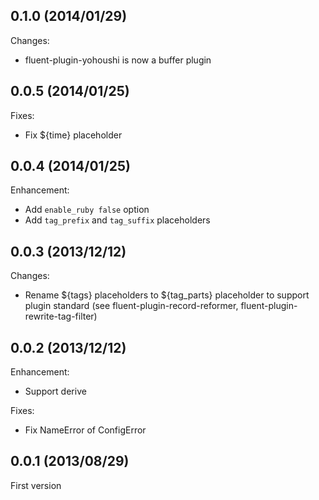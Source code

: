 ## 0.1.0 (2014/01/29)

Changes:

* fluent-plugin-yohoushi is now a buffer plugin

## 0.0.5 (2014/01/25)

Fixes:

* Fix ${time} placeholder

## 0.0.4 (2014/01/25)

Enhancement:

* Add `enable_ruby false` option
* Add `tag_prefix` and `tag_suffix` placeholders

## 0.0.3 (2013/12/12)

Changes:

* Rename ${tags} placeholders to ${tag\_parts} placeholder to support plugin standard (see fluent-plugin-record-reformer, fluent-plugin-rewrite-tag-filter)

## 0.0.2 (2013/12/12)

Enhancement:

* Support derive

Fixes:

* Fix NameError of ConfigError

## 0.0.1 (2013/08/29)

First version
